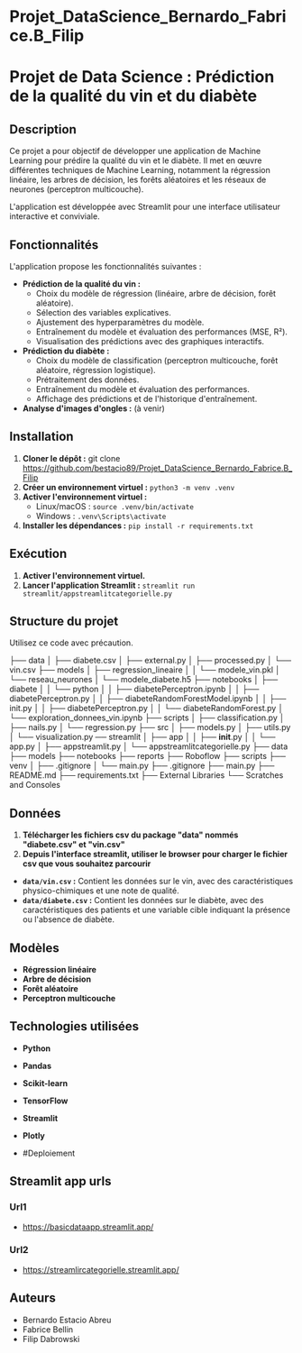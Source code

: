 # Projet_DataScience_Bernardo_Fabrice.B_Filip

# Projet de Data Science : Prédiction de la qualité du vin et du diabète

## Description

Ce projet a pour objectif de développer une application de Machine Learning pour prédire la qualité du vin et le diabète. Il met en œuvre différentes techniques de Machine Learning, notamment la régression linéaire, les arbres de décision, les forêts aléatoires et les réseaux de neurones (perceptron multicouche).

L'application est développée avec Streamlit pour une interface utilisateur interactive et conviviale.

## Fonctionnalités

L'application propose les fonctionnalités suivantes :

* **Prédiction de la qualité du vin :**
    * Choix du modèle de régression (linéaire, arbre de décision, forêt aléatoire).
    * Sélection des variables explicatives.
    * Ajustement des hyperparamètres du modèle.
    * Entraînement du modèle et évaluation des performances (MSE, R²).
    * Visualisation des prédictions avec des graphiques interactifs.
* **Prédiction du diabète :**
    * Choix du modèle de classification (perceptron multicouche, forêt aléatoire, régression logistique).
    * Prétraitement des données.
    * Entraînement du modèle et évaluation des performances.
    * Affichage des prédictions et de l'historique d'entraînement.
* **Analyse d'images d'ongles :** (à venir)

## Installation

1. **Cloner le dépôt :**  git clone https://github.com/bestacio89/Projet_DataScience_Bernardo_Fabrice.B_Filip
2. **Créer un environnement virtuel :** `python3 -m venv .venv`
3. **Activer l'environnement virtuel :** 
    * Linux/macOS : `source .venv/bin/activate`
    * Windows : `.venv\Scripts\activate`
4. **Installer les dépendances :** `pip install -r requirements.txt`

## Exécution

1. **Activer l'environnement virtuel.**
2. **Lancer l'application Streamlit :** `streamlit run streamlit/appstreamlitcategorielle.py`

## Structure du projet

Utilisez ce code avec précaution.

├── data
│   ├── diabete.csv
│   ├── external.py
│   ├── processed.py
│   └── vin.csv
├── models
│   ├── regression_lineaire
│   │   └── modele_vin.pkl
│   └── reseau_neurones
│       └── modele_diabete.h5
├── notebooks
│   ├── diabete
│   │   └── python
│   │       ├── diabetePerceptron.ipynb
│   │       ├── diabetePerceptron.py
│   │       ├── diabeteRandomForestModel.ipynb
│   │       ├── init.py
│   │       ├── diabetePerceptron.py
│   │       └── diabeteRandomForest.py
│   └── exploration_donnees_vin.ipynb
├── scripts
│   ├── classification.py
│   ├── nails.py
│   └── regression.py
├── src
│   ├── models.py
│   ├── utils.py
│   └── visualization.py
── streamlit
│   ├── app
│   │   ├── __init__.py
│   │   └── app.py
│   ├── appstreamlit.py
│   └── appstreamlitcategorielle.py 
├── data
├── models
├── notebooks
├── reports
├── Roboflow
├── scripts
├── venv
│   ├── .gitignore
│   └── main.py
├── .gitignore
├── main.py
├── README.md
├── requirements.txt
├── External Libraries
└── Scratches and Consoles


## Données

1. **Télécharger les fichiers csv du package "data" nommés "diabete.csv" et "vin.csv"**
2. **Depuis l'interface streamlit, utiliser le browser pour charger le fichier csv que vous souhaitez parcourir**

* **`data/vin.csv` :**  Contient les données sur le vin, avec des caractéristiques physico-chimiques et une note de qualité.
* **`data/diabete.csv` :**  Contient les données sur le diabète, avec des caractéristiques des patients et une variable cible indiquant la présence ou l'absence de diabète.

## Modèles

* **Régression linéaire**
* **Arbre de décision**
* **Forêt aléatoire**
* **Perceptron multicouche**

## Technologies utilisées

* **Python**
* **Pandas**
* **Scikit-learn**
* **TensorFlow**
* **Streamlit**
* **Plotly**

* #Deploiement
## Streamlit app urls 

### Url1
  * https://basicdataapp.streamlit.app/

### Url2
  * https://streamlircategorielle.streamlit.app/

## Auteurs

* Bernardo Estacio Abreu
* Fabrice Bellin
* Filip Dabrowski

